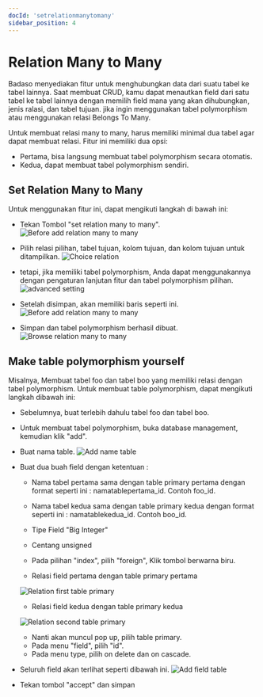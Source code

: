 ```yaml
---
docId: 'setrelationmanytomany'
sidebar_position: 4
---
```


# Relation Many to Many

Badaso menyediakan fitur untuk menghubungkan data dari suatu tabel ke tabel lainnya. Saat membuat CRUD, kamu dapat menautkan field dari satu tabel ke tabel lainnya dengan memilih field mana yang akan dihubungkan, jenis ralasi, dan tabel tujuan. jika ingin menggunakan tabel polymorphism atau menggunakan relasi Belongs To Many.

Untuk membuat relasi many to many, harus memiliki minimal dua tabel agar dapat membuat relasi.
Fitur ini memiliki dua opsi:
- Pertama, bisa langsung membuat tabel polymorphism secara otomatis.
- Kedua, dapat membuat tabel polymorphism sendiri.

## Set Relation Many to Many
Untuk menggunakan fitur ini, dapat mengikuti langkah di bawah ini:
- Tekan Tombol "set relation many to many".
![Before add relation many to many](/img/before-create-relation-many-to-many.png)

- Pilih relasi pilihan, tabel tujuan, kolom tujuan, dan kolom tujuan untuk ditampilkan.
![Choice relation](/img/insert-relation-many-to-many.png)

- tetapi, jika  memiliki tabel polymorphism, Anda dapat menggunakannya dengan pengaturan lanjutan fitur dan tabel polymorphism pilihan.
![advanced setting](/img/relation-many-to-many-advanced-setting.png)

- Setelah disimpan, akan memiliki baris seperti ini.
![Before add relation many to many](/img/after-make-relation-many-to-many.png)

- Simpan dan tabel polymorphism berhasil dibuat.
![Browse relation many to many](/img/browse-crud-relation-many-to-many.png)

## Make table polymorphism yourself
Misalnya, Membuat tabel foo dan tabel boo yang memiliki relasi dengan tabel polymorphism.
Untuk membuat table polymorphism, dapat mengikuti langkah dibawah ini:

- Sebelumnya, buat terlebih dahulu tabel foo dan tabel boo.

- Untuk membuat tabel polymorphism, buka database management, kemudian klik "add".

- Buat nama table.
![Add name table](/img/add-name-table.png)

- Buat dua buah field dengan ketentuan :
    - Nama tabel pertama sama dengan table primary pertama dengan format seperti ini : namatablepertama_id. Contoh foo_id.
    - Nama tabel kedua sama dengan table primary kedua dengan format seperti ini : namatablekedua_id. Contoh boo_id.
    - Tipe Field "Big Integer"
    - Centang unsigned
    - Pada pilihan "index", pilih "foreign", Klik tombol berwarna biru.

    - Relasi field pertama dengan table primary pertama

    ![Relation first table primary](/img/relation-first-table-primary.png)
    
    - Relasi field kedua dengan table primary kedua

    ![Relation second table primary](/img/relation-second-table-primary.png)
    
    - Nanti akan muncul pop up, pilih table primary.
    - Pada menu "field", pilih "id".
    - Pada menu type, pilih on delete dan on cascade.

- Seluruh field akan terlihat seperti dibawah ini.
![Add field table](/img/add-field-table.png)
    
 - Tekan tombol "accept" dan simpan
